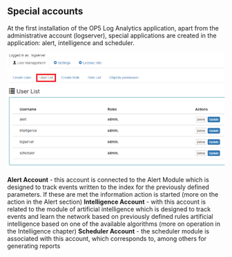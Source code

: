 Special accounts
----------------

At the first installation of the OP5 Log Analytics application, apart
from the administrative account (logserver), special applications are
created in the application: alert, intelligence and scheduler.

![](/./media/media/image62_js.png)

**Alert Account** - this account is connected to the Alert Module
which is designed to track events written to the index for the
previously defined parameters. If these are met the information
action is started (more on the action in the Alert section)
**Intelligence Account** - with this account is related to the module
of artificial intelligence which is designed to track events and learn
the network based on previously defined rules artificial intelligence
based on one of the available algorithms (more on operation in the
Intelligence chapter)
**Scheduler Account** - the scheduler module is associated with this
account, which corresponds to, among others for generating reports
